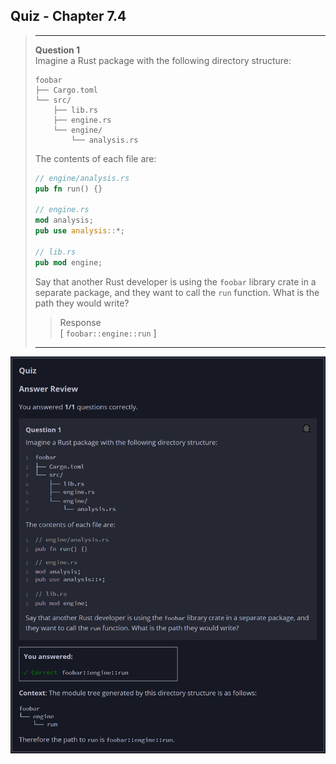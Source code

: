 ## Quiz - Chapter 7.4 ##

> ---
> **Question 1**<br>
> Imagine a Rust package with the following directory 
> structure:
>
> ```
> foobar
> ├── Cargo.toml
> └── src/
>     ├── lib.rs
>     ├── engine.rs
>     └── engine/
>         └── analysis.rs
> ```
>
> The contents of each file are:
>
> ```rust
> // engine/analysis.rs
> pub fn run() {}
> 
> // engine.rs
> mod analysis;
> pub use analysis::*;
> 
> // lib.rs
> pub mod engine;
> ```
> 
> Say that another Rust developer is using the ```foobar``` 
> library crate in a separate package, and they want to call 
> the ```run``` function. What is the path they would write?
>
> > Response<br>
> > [ ```foobar::engine::run``` ]
> >
> ---

![image](../additional-files/images/quiz_0705.png)
